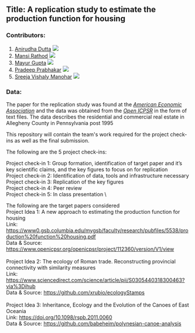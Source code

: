 
## Title: A replication study to estimate the production function for housing

### Contributors: 

1. [Anirudha Dutta](https://github.com/aniruddha29) [![](https://orcid.org/sites/default/files/images/orcid_16x16.png)](https://orcid.org/0000-0002-3905-946X)
2. [Mansi Rathod](https://github.com/rathodmansi) [![](https://orcid.org/sites/default/files/images/orcid_16x16.png)]( https://orcid.org/0000-0001-7089-4300 )
3. [Mayur Gupta](https://github.com/mayurgpt07) [![](https://orcid.org/sites/default/files/images/orcid_16x16.png)](https://orcid.org/0000-0001-9139-5519) 
4. [Pradeep Prabhakar](https://github.com/Pradeepprabhakar92) [![](https://orcid.org/sites/default/files/images/orcid_16x16.png)](https://orcid.org/0000-0001-6202-5607) 
5. [Sreeja Vishaly Manohar](https://github.com/Sreejavm) [![](https://orcid.org/sites/default/files/images/orcid_16x16.png)](https://orcid.org/0000-0002-7566-5336 )

### Data:
The paper for the replication study was found at the *[American Economic Association](https://www.aeaweb.org/articles?id=10.1257/aer.100.3.905)* and the data was obtained from the *[Open ICPSR](https://www.openicpsr.org/openicpsr/project/112360/version/V1/view)* in the form of text files. The data describes the residential and commercial real estate in Allegheny County in Pennsylvania post 1995 <br/>

This repository will contain the team's work required for the project check-ins as well as the final submission.

The following are the 5 project check-ins:

Project check-in 1: Group formation, identification of target paper and it’s key scientific claims, and the key figures to focus on for replication \
Project check-in 2: Identification of data, tools and infrastructure necessary \
Project check-in 3: Replication of the key figures \
Project check-in 4: Peer review \
Project check-in 5: In class presentation \

The following are the target papers considered \
Project Idea 1: A new approach to estimating the production function for housing \
Link: https://www0.gsb.columbia.edu/mygsb/faculty/research/pubfiles/5538/production%20function%20housing.pdf \
Data & Source: https://www.openicpsr.org/openicpsr/project/112360/version/V1/view
\
\
Project Idea 2: The ecology of Roman trade. Reconstructing provincial connectivity with similarity measures \
Link:  https://www.sciencedirect.com/science/article/pii/S0305440318300463?via%3Dihub \
Data & Source: https://github.com/xrubio/ecologyStamps 
\
\
Project Idea 3: Inheritance, Ecology and the Evolution of the Canoes of East Oceania\
Link:  https://doi.org/10.1098/rspb.2011.0060 \
Data & Source: https://github.com/babeheim/polynesian-canoe-analysis
#
